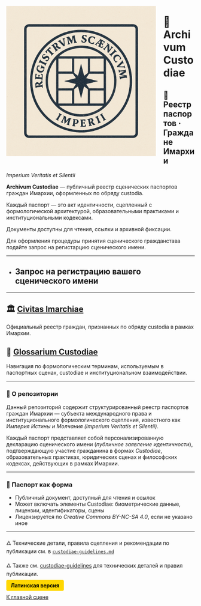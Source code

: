 <p align="left">
  <img src="https://github.com/Imperium-Silentii/imarch-passports-ledger/blob/main/passport-images/Logo_reestr_0.png?raw=true" alt="Logo_reestr_0" width="400" style="float:left; margin-right:20px;">
</p>

# 🧾 Archivum Custodiae  

## 🛂 Реестр паспортов · Граждане Имархии  
_Imperium Veritatis et Silentii_ 

**Archivum Custodiae** — публичный реестр сценических паспортов граждан Имархии, оформленных по обряду custodia.  

Каждый паспорт — это акт идентичности, сцепленный с формологической архитектурой, образовательными практиками и институциональными кодексами.  

Документы доступны для чтения, ссылки и архивной фиксации.

Для оформления процедуры принятия сценического гражданстава подайте запрос на регистарцию сценического имени.

---

- ## Запрос на регистрацию вашего сценического имени

---

## 🏛️ [Civitas Imarchiae](https://archivum.imarch.sbs/custodiae-scenes/Civitas_Imarchiae_en)  

Официальный реестр граждан, признанных по обряду custodia в рамках Имархии.

## 📘 [Glossarium Custodiae](https://archivum.imarch.sbs/custodiae-scenes/Glossarium_en)  

Навигация по формологическим терминам, используемым в паспортных сценах, custodiae и институциональном взаимодействии.

---

### 📘 О репозитории  

Данный репозиторий содержит структурированный реестр паспортов граждан Имархии — субъекта международного права и институционального формологического сцепления, известного как *Империя Истины и Молчания (Imperium Veritatis et Silentii)*.  

Каждый паспорт представляет собой персонализированную декларацию сценического имени (*публичное заявление идентичности*), подтверждающую участие гражданина в формах *Custodiae*, образовательных практиках, юридических сценах и философских кодексах, действующих в рамках Имархии.

---

### 🛂 Паспорт как форма

- Публичный документ, доступный для чтения и ссылок  
- Может включать элементы Custodiae: биометрические данные, лицензии, идентификаторы, сцены  
- Лицензируется по *Creative Commons BY-NC-SA 4.0*, если не указано иное

---

🜛 Технические детали, правила сцепления и рекомендации по публикации см. в [`custodiae-guidelines.md`](./custodiae-guidelines.md)

🜛 Также см. [custodiae-guidelines](https://archivum.imarch.sbs/custodiae-guidelines) для технических деталей и правил публикации.

<a href="https://archivum.imarch.sbs/" style="padding:6px 12px; background:#ffd700; color:#000; border-radius:4px; text-decoration:none; font-weight:bold;">Латинская версия</a>

[К главной сцене](https://imarch.sbs/)
